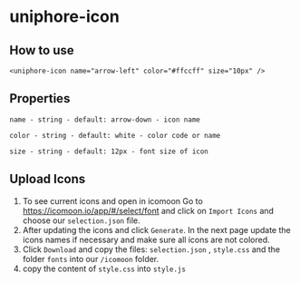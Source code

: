 # uniphore-icon

## How to use
```
<uniphore-icon name="arrow-left" color="#ffccff" size="10px" />
```

## Properties
```
name - string - default: arrow-down - icon name
```
```
color - string - default: white - color code or name
```
```
size - string - default: 12px - font size of icon
```


## Upload Icons

1. To see current icons and open in icomoon Go to https://icomoon.io/app/#/select/font and click on `Import Icons` and choose our `selection.json` file.
2. After updating the icons and click `Generate`. In the next page update the icons names if necessary and make sure all icons are not colored.
3. Click `Download` and copy the files: `selection.json` , `style.css` and the folder `fonts` into our `/icomoon` folder.
4. copy the content of `style.css` into `style.js`